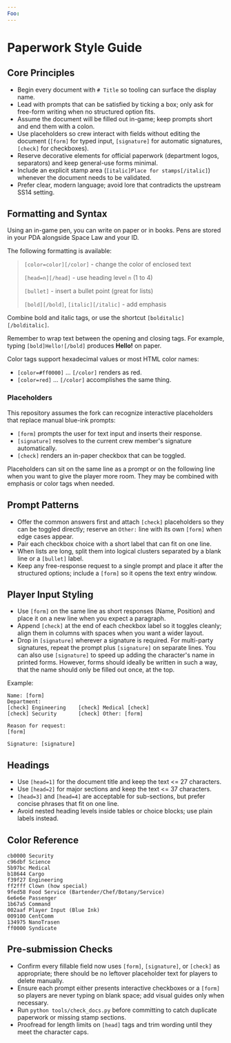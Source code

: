 ```yaml
---
Foo:
---
```

# Paperwork Style Guide

## Core Principles

- Begin every document with `# Title` so tooling can surface the display name.
- Lead with prompts that can be satisfied by ticking a box; only ask for free-form writing when no structured option fits.
- Assume the document will be filled out in-game; keep prompts short and end them with a colon.
- Use placeholders so crew interact with fields without editing the document (`[form]` for typed input, `[signature]` for automatic signatures, `[check]` for checkboxes).
- Reserve decorative elements for official paperwork (department logos, separators) and keep general-use forms minimal.
- Include an explicit stamp area (`[italic]Place for stamps[/italic]`) whenever the document needs to be validated.
- Prefer clear, modern language; avoid lore that contradicts the upstream SS14 setting.

## Formatting and Syntax

Using an in-game pen, you can write on paper or in books. Pens are stored in your PDA alongside Space Law and your ID.

The following formatting is available:

> `[color=color][/color]` - change the color of enclosed text
>
> `[head=n][/head]` - use heading level `n` (1 to 4)
>
> `[bullet]` - insert a bullet point (great for lists)
>
> `[bold][/bold]`, `[italic][/italic]` - add emphasis

Combine bold and italic tags, or use the shortcut `[bolditalic][/bolditalic]`.

Remember to wrap text between the opening and closing tags. For example, typing `[bold]Hello![/bold]` produces **Hello!** on paper.

Color tags support hexadecimal values or most HTML color names:

- `[color=#ff0000]` ... `[/color]` renders as red.
- `[color=red]` ... `[/color]` accomplishes the same thing.

### Placeholders

This repository assumes the fork can recognize interactive placeholders that replace manual blue-ink prompts:

- `[form]` prompts the user for text input and inserts their response.
- `[signature]` resolves to the current crew member's signature automatically.
- `[check]` renders an in-paper checkbox that can be toggled.

Placeholders can sit on the same line as a prompt or on the following line when you want to give the player more room. They may be combined with emphasis or color tags when needed.

## Prompt Patterns

- Offer the common answers first and attach `[check]` placeholders so they can be toggled directly; reserve an `Other:` line with its own `[form]` when edge cases appear.
- Pair each checkbox choice with a short label that can fit on one line.
- When lists are long, split them into logical clusters separated by a blank line or a `[bullet]` label.
- Keep any free-response request to a single prompt and place it after the structured options; include a `[form]` so it opens the text entry window.

## Player Input Styling

- Use `[form]` on the same line as short responses (Name, Position) and place it on a new line when you expect a paragraph.
- Append `[check]` at the end of each checkbox label so it toggles cleanly; align them in columns with spaces when you want a wider layout.
- Drop in `[signature]` wherever a signature is required. For multi-party signatures, repeat the prompt plus `[signature]` on separate lines. You can also use `[signature]` to speed up adding the character's name in printed forms. However, forms should ideally be written in such a way, that the name should only be filled out once, at the top.

Example:

```
Name: [form]
Department:
[check] Engineering    [check] Medical [check]
[check] Security       [check] Other: [form]

Reason for request:
[form]

Signature: [signature]
```

## Headings

- Use `[head=1]` for the document title and keep the text <= 27 characters.
- Use `[head=2]` for major sections and keep the text <= 37 characters.
- `[head=3]` and `[head=4]` are acceptable for sub-sections, but prefer concise phrases that fit on one line.
- Avoid nested heading levels inside tables or choice blocks; use plain labels instead.

## Color Reference

```
cb0000 Security
c96dbf Science
5b97bc Medical
b18644 Cargo
f39f27 Engineering
ff2fff Clown (how special)
9fed58 Food Service (Bartender/Chef/Botany/Service)
6e6e6e Passenger
1b67a5 Command
002aaf Player Input (Blue Ink)
009100 CentComm
134975 NanoTrasen
ff0000 Syndicate
```

## Pre-submission Checks

- Confirm every fillable field now uses `[form]`, `[signature]`, or `[check]` as appropriate; there should be no leftover placeholder text for players to delete manually.
- Ensure each prompt either presents interactive checkboxes or a `[form]` so players are never typing on blank space; add visual guides only when necessary.
- Run `python tools/check_docs.py` before committing to catch duplicate paperwork or missing stamp sections.
- Proofread for length limits on `[head]` tags and trim wording until they meet the character caps.
